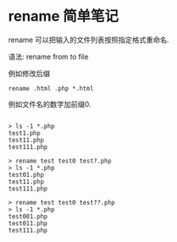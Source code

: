 # rename 简单笔记

rename 可以把输入的文件列表按照指定格式重命名.  



语法: rename from to file

例如修改后缀

```
rename .html .php *.html
```

例如文件名的数字加前缀0.  


```

> ls -1 *.php
test1.php
test11.php
test111.php

> rename test test0 test?.php 
> ls -1 *.php                
test01.php
test11.php
test111.php

> rename test test0 test??.php
> ls -1 *.php                 
test001.php
test011.php
test111.php
```









